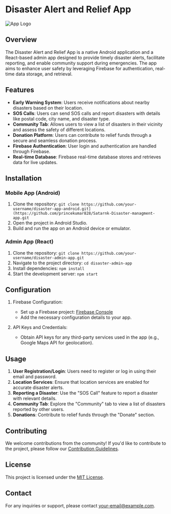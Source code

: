 # Disaster Alert and Relief App

![App Logo](link-to-your-logo.png)

## Overview

The Disaster Alert and Relief App is a native Android application and a React-based admin app designed to provide timely disaster alerts, facilitate reporting, and enable community support during emergencies. The app aims to enhance user safety by leveraging Firebase for authentication, real-time data storage, and retrieval.

## Features

- **Early Warning System**: Users receive notifications about nearby disasters based on their location.
- **SOS Calls**: Users can send SOS calls and report disasters with details like postal code, city name, and disaster type.
- **Community Tab**: Allows users to view a list of disasters in their vicinity and assess the safety of different locations.
- **Donation Platform**: Users can contribute to relief funds through a secure and seamless donation process.
- **Firebase Authentication**: User login and authentication are handled through Firebase.
- **Real-time Database**: Firebase real-time database stores and retrieves data for live updates.

## Installation

### Mobile App (Android)

1. Clone the repository: `git clone https://github.com/your-username/disaster-app-android.git](https://github.com/princekumar828/Satarnk-Disaster-managment-app.git`
2. Open the project in Android Studio.
3. Build and run the app on an Android device or emulator.

### Admin App (React)

1. Clone the repository: `git clone https://github.com/your-username/disaster-admin-app.git`
2. Navigate to the project directory: `cd disaster-admin-app`
3. Install dependencies: `npm install`
4. Start the development server: `npm start`

## Configuration

1. Firebase Configuration:
   - Set up a Firebase project: [Firebase Console](https://console.firebase.google.com/)
   - Add the necessary configuration details to your app.

2. API Keys and Credentials:
   - Obtain API keys for any third-party services used in the app (e.g., Google Maps API for geolocation).

## Usage

1. **User Registration/Login**: Users need to register or log in using their email and password.
2. **Location Services**: Ensure that location services are enabled for accurate disaster alerts.
3. **Reporting a Disaster**: Use the "SOS Call" feature to report a disaster with relevant details.
4. **Community Tab**: Explore the "Community" tab to view a list of disasters reported by other users.
5. **Donations**: Contribute to relief funds through the "Donate" section.

## Contributing

We welcome contributions from the community! If you'd like to contribute to the project, please follow our [Contribution Guidelines](CONTRIBUTING.md).

## License

This project is licensed under the [MIT License](LICENSE).

## Contact

For any inquiries or support, please contact [your-email@example.com](mailto:your-email@example.com).

